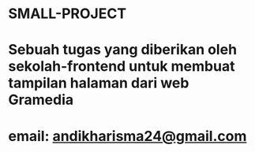 # SMALL-PROJECT
# Sebuah tugas yang diberikan oleh sekolah-frontend untuk membuat tampilan halaman dari web Gramedia
# email: andikharisma24@gmail.com
